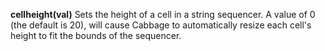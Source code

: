 **cellheight(val)** Sets the height of a cell in a string sequencer. A value of 0 (the default is 20), will cause Cabbage to automatically resize each cell's height to fit the bounds of the sequencer. 
